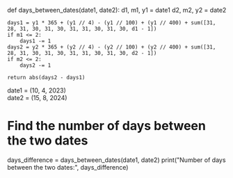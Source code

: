def days_between_dates(date1, date2):
    d1, m1, y1 = date1
    d2, m2, y2 = date2

    days1 = y1 * 365 + (y1 // 4) - (y1 // 100) + (y1 // 400) + sum([31, 28, 31, 30, 31, 30, 31, 31, 30, 31, 30, d1 - 1])
    if m1 <= 2:
        days1 -= 1
    days2 = y2 * 365 + (y2 // 4) - (y2 // 100) + (y2 // 400) + sum([31, 28, 31, 30, 31, 30, 31, 31, 30, 31, 30, d2 - 1])
    if m2 <= 2:
        days2 -= 1

    return abs(days2 - days1)

date1 = (10, 4, 2023)  
date2 = (15, 8, 2024)

# Find the number of days between the two dates
days_difference = days_between_dates(date1, date2)
print("Number of days between the two dates:", days_difference)
